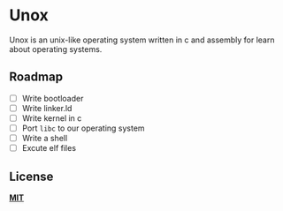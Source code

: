# Unox
Unox is an unix-like operating system written in c and assembly for learn about operating systems.

## Roadmap
- [ ] Write bootloader
- [ ] Write linker.ld
- [ ] Write kernel in c
- [ ] Port `libc` to our operating system
- [ ] Write a shell
- [ ] Excute elf files

## License
**[MIT](LICENSE)**
